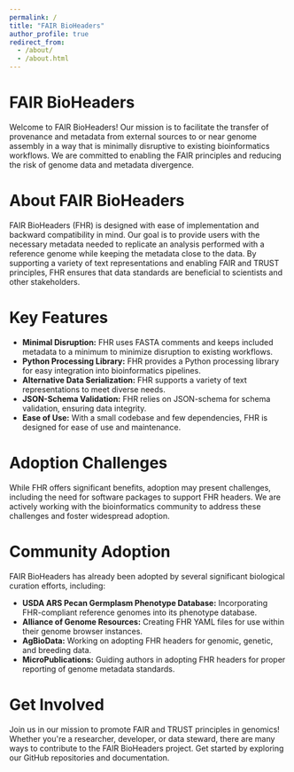 ```yaml
---
permalink: /
title: "FAIR BioHeaders"
author_profile: true
redirect_from: 
  - /about/
  - /about.html
---
```



FAIR BioHeaders
======
Welcome to FAIR BioHeaders! Our mission is to facilitate the transfer of provenance and metadata from external sources to or near genome assembly in a way that is minimally disruptive to existing bioinformatics workflows. We are committed to enabling the FAIR principles and reducing the risk of genome data and metadata divergence.

About FAIR BioHeaders
======
FAIR BioHeaders (FHR) is designed with ease of implementation and backward compatibility in mind. Our goal is to provide users with the necessary metadata needed to replicate an analysis performed with a reference genome while keeping the metadata close to the data. By supporting a variety of text representations and enabling FAIR and TRUST principles, FHR ensures that data standards are beneficial to scientists and other stakeholders.

Key Features
======

- **Minimal Disruption:** FHR uses FASTA comments and keeps included metadata to a minimum to minimize disruption to existing workflows.
- **Python Processing Library:** FHR provides a Python processing library for easy integration into bioinformatics pipelines.
- **Alternative Data Serialization:** FHR supports a variety of text representations to meet diverse needs.
- **JSON-Schema Validation:** FHR relies on JSON-schema for schema validation, ensuring data integrity.
- **Ease of Use:** With a small codebase and few dependencies, FHR is designed for ease of use and maintenance.


Adoption Challenges
======

While FHR offers significant benefits, adoption may present challenges, including the need for software packages to support FHR headers. We are actively working with the bioinformatics community to address these challenges and foster widespread adoption.


Community Adoption
======


FAIR BioHeaders has already been adopted by several significant biological curation efforts, including:

- **USDA ARS Pecan Germplasm Phenotype Database:** Incorporating FHR-compliant reference genomes into its phenotype database.
- **Alliance of Genome Resources:** Creating FHR YAML files for use within their genome browser instances.
- **AgBioData:** Working on adopting FHR headers for genomic, genetic, and breeding data.
- **MicroPublications:** Guiding authors in adopting FHR headers for proper reporting of genome metadata standards.


Get Involved
======


Join us in our mission to promote FAIR and TRUST principles in genomics! Whether you're a researcher, developer, or data steward, there are many ways to contribute to the FAIR BioHeaders project. Get started by exploring our GitHub repositories and documentation.

